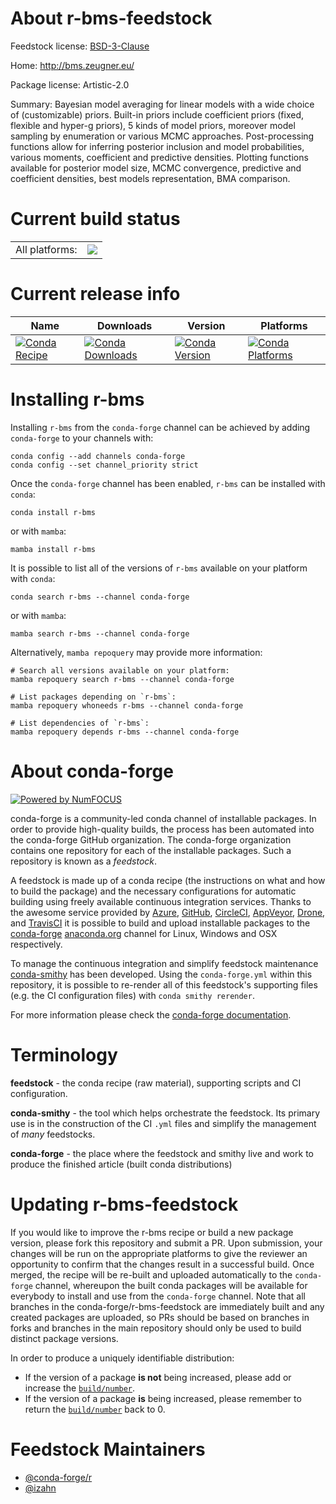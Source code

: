 About r-bms-feedstock
=====================

Feedstock license: [BSD-3-Clause](https://github.com/conda-forge/r-bms-feedstock/blob/main/LICENSE.txt)

Home: http://bms.zeugner.eu/

Package license: Artistic-2.0

Summary: Bayesian model averaging for linear models with a wide choice of (customizable) priors. Built-in priors include coefficient priors (fixed, flexible and hyper-g priors), 5 kinds of model priors, moreover model sampling by enumeration or various MCMC approaches. Post-processing functions allow for inferring posterior inclusion and model probabilities, various moments, coefficient and predictive densities. Plotting functions available for posterior model size, MCMC convergence, predictive and coefficient densities, best models representation, BMA comparison.

Current build status
====================


<table><tr><td>All platforms:</td>
    <td>
      <a href="https://dev.azure.com/conda-forge/feedstock-builds/_build/latest?definitionId=13359&branchName=main">
        <img src="https://dev.azure.com/conda-forge/feedstock-builds/_apis/build/status/r-bms-feedstock?branchName=main">
      </a>
    </td>
  </tr>
</table>

Current release info
====================

| Name | Downloads | Version | Platforms |
| --- | --- | --- | --- |
| [![Conda Recipe](https://img.shields.io/badge/recipe-r--bms-green.svg)](https://anaconda.org/conda-forge/r-bms) | [![Conda Downloads](https://img.shields.io/conda/dn/conda-forge/r-bms.svg)](https://anaconda.org/conda-forge/r-bms) | [![Conda Version](https://img.shields.io/conda/vn/conda-forge/r-bms.svg)](https://anaconda.org/conda-forge/r-bms) | [![Conda Platforms](https://img.shields.io/conda/pn/conda-forge/r-bms.svg)](https://anaconda.org/conda-forge/r-bms) |

Installing r-bms
================

Installing `r-bms` from the `conda-forge` channel can be achieved by adding `conda-forge` to your channels with:

```
conda config --add channels conda-forge
conda config --set channel_priority strict
```

Once the `conda-forge` channel has been enabled, `r-bms` can be installed with `conda`:

```
conda install r-bms
```

or with `mamba`:

```
mamba install r-bms
```

It is possible to list all of the versions of `r-bms` available on your platform with `conda`:

```
conda search r-bms --channel conda-forge
```

or with `mamba`:

```
mamba search r-bms --channel conda-forge
```

Alternatively, `mamba repoquery` may provide more information:

```
# Search all versions available on your platform:
mamba repoquery search r-bms --channel conda-forge

# List packages depending on `r-bms`:
mamba repoquery whoneeds r-bms --channel conda-forge

# List dependencies of `r-bms`:
mamba repoquery depends r-bms --channel conda-forge
```


About conda-forge
=================

[![Powered by
NumFOCUS](https://img.shields.io/badge/powered%20by-NumFOCUS-orange.svg?style=flat&colorA=E1523D&colorB=007D8A)](https://numfocus.org)

conda-forge is a community-led conda channel of installable packages.
In order to provide high-quality builds, the process has been automated into the
conda-forge GitHub organization. The conda-forge organization contains one repository
for each of the installable packages. Such a repository is known as a *feedstock*.

A feedstock is made up of a conda recipe (the instructions on what and how to build
the package) and the necessary configurations for automatic building using freely
available continuous integration services. Thanks to the awesome service provided by
[Azure](https://azure.microsoft.com/en-us/services/devops/), [GitHub](https://github.com/),
[CircleCI](https://circleci.com/), [AppVeyor](https://www.appveyor.com/),
[Drone](https://cloud.drone.io/welcome), and [TravisCI](https://travis-ci.com/)
it is possible to build and upload installable packages to the
[conda-forge](https://anaconda.org/conda-forge) [anaconda.org](https://anaconda.org/)
channel for Linux, Windows and OSX respectively.

To manage the continuous integration and simplify feedstock maintenance
[conda-smithy](https://github.com/conda-forge/conda-smithy) has been developed.
Using the ``conda-forge.yml`` within this repository, it is possible to re-render all of
this feedstock's supporting files (e.g. the CI configuration files) with ``conda smithy rerender``.

For more information please check the [conda-forge documentation](https://conda-forge.org/docs/).

Terminology
===========

**feedstock** - the conda recipe (raw material), supporting scripts and CI configuration.

**conda-smithy** - the tool which helps orchestrate the feedstock.
                   Its primary use is in the construction of the CI ``.yml`` files
                   and simplify the management of *many* feedstocks.

**conda-forge** - the place where the feedstock and smithy live and work to
                  produce the finished article (built conda distributions)


Updating r-bms-feedstock
========================

If you would like to improve the r-bms recipe or build a new
package version, please fork this repository and submit a PR. Upon submission,
your changes will be run on the appropriate platforms to give the reviewer an
opportunity to confirm that the changes result in a successful build. Once
merged, the recipe will be re-built and uploaded automatically to the
`conda-forge` channel, whereupon the built conda packages will be available for
everybody to install and use from the `conda-forge` channel.
Note that all branches in the conda-forge/r-bms-feedstock are
immediately built and any created packages are uploaded, so PRs should be based
on branches in forks and branches in the main repository should only be used to
build distinct package versions.

In order to produce a uniquely identifiable distribution:
 * If the version of a package **is not** being increased, please add or increase
   the [``build/number``](https://docs.conda.io/projects/conda-build/en/latest/resources/define-metadata.html#build-number-and-string).
 * If the version of a package **is** being increased, please remember to return
   the [``build/number``](https://docs.conda.io/projects/conda-build/en/latest/resources/define-metadata.html#build-number-and-string)
   back to 0.

Feedstock Maintainers
=====================

* [@conda-forge/r](https://github.com/conda-forge/r/)
* [@izahn](https://github.com/izahn/)

